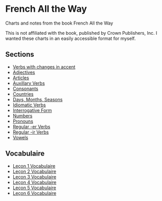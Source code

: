 # French All the Way

Charts and notes from the book French All the Way

This is not affiliated with the book, published by Crown Publishers, Inc. I wanted these
charts in an easily accessible format for myself.

## Sections

* [Verbs with changes in accent](./accent_changing_verbs.md)
* [Adjectives](./adjectives.md)
* [Articles](./articles.md)
* [Auxillary Verbs](./auxillary_verbs.md)
* [Consonants](./consonants.md)
* [Countries](./countries.md)
* [Days, Months, Seasons](./days_months_seasons.md)
* [Idiomatic Verbs](./idiomatic_verbs.md)
* [Interrogative Form](./interrogative_form.md)
* [Numbers](./numbers.md)
* [Pronouns](./pronouns.md)
* [Regular -er Verbs](./regular_er_verbs.md)
* [Regular -ir Verbs](./regular_ir_verbs.md)
* [Vowels](./vowels.md)

## Vocabulaire

* [Leçon 1 Vocabulaire](./lecon_1_vocabulaire.md)
* [Leçon 2 Vocabulaire](./lecon_2_vocabulaire.md)
* [Leçon 3 Vocabulaire](./lecon_3_vocabulaire.md)
* [Leçon 4 Vocabulaire](./lecon_4_vocabulaire.md)
* [Leçon 5 Vocabulaire](./lecon_5_vocabulaire.md)
* [Leçon 6 Vocabulaire](./lecon_6_vocabulaire.md)
